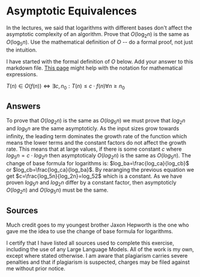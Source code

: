 # Asymptotic Equivalences

In the lectures, we said that logarithms with different bases don't affect the
asymptotic complexity of an algorithm. Prove that $O(\log_{2} n)$ is the same as
$O(\log_{5} n)$. Use the mathematical definition of $O$ -- do a formal proof,
not just the intuition.

I have started with the formal definition of $O$ below. Add your answer to this
markdown file. [This
page](https://docs.github.com/en/get-started/writing-on-github/working-with-advanced-formatting/writing-mathematical-expressions)
might help with the notation for mathematical expressions.

$T(n) \in O(f(n)) \iff \exists c, n_0: T(n) \leq c \cdot f(n) \forall n \geq n_0$


## Answers
To prove that $O(log_2n)$ is the same as $O(log_5n)$ we must prove that $log_2n$ and $log_5n$ are the same asymptoticly. As the input sizes grow towards infinity, the leading term dominates the growth rate of the function which means the lower terms and the constant factors do not affect the growth rate. This means that at large values, if there is some constant $c$ where $log_5n=c \cdot log_2n$ then asymptoticaly $O(log_2n)$ is the same as $O(log_5n)$. The change of base formula for logarithms is: $log_ba=\frac{log_ca}{log_cb}$ or $log_cb=\frac{log_ca}{log_ba}$. By rearanging the previous equation we get $c=\frac{log_5n}{log_2n}=log_52$ which is a constant. As we have proven $log_5n$ and $log_2n$ differ by a constant factor, then asymptoticly $O(log_2n)$ and $O(log_5n)$ must be the same.


## Sources
Much credit goes to my youngest brother Jaxon Hepworth is the one who gave me the idea to use the change of base formula for logarithms.

I certify that I have listed all sources used to complete this exercise, including the use of any Large Language Models. All of the work is my own, except where stated otherwise. I am aware that plagiarism carries severe penalties and that if plagiarism is suspected, charges may be filed against me without prior notice.